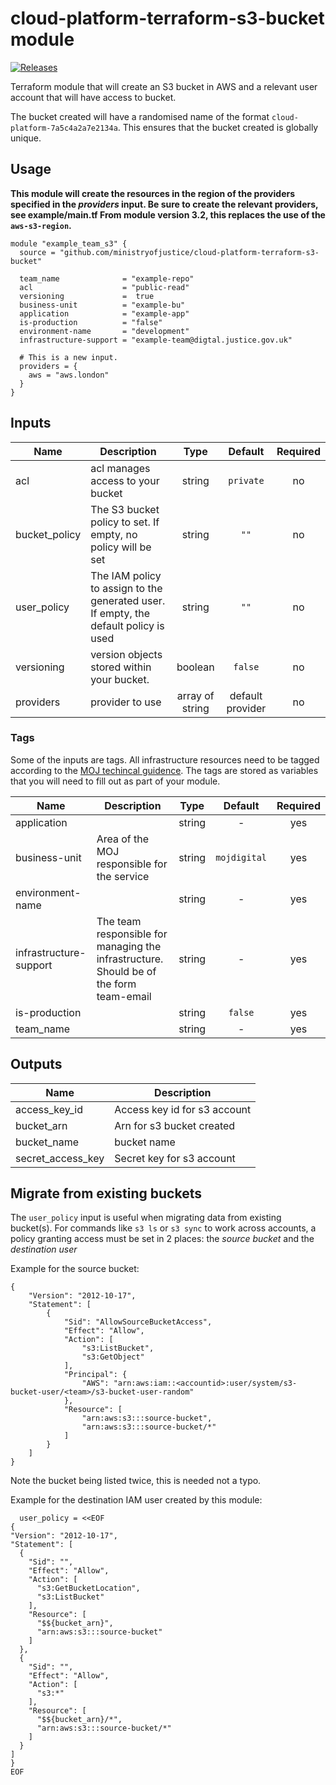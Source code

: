 # cloud-platform-terraform-s3-bucket module

[![Releases](https://img.shields.io/github/release/ministryofjustice/cloud-platform-terraform-s3-bucket/all.svg?style=flat-square)](https://github.com/ministryofjustice/cloud-platform-terraform-s3-bucket/releases)

Terraform module that will create an S3 bucket in AWS and a relevant user account that will have access to bucket.

The bucket created will have a randomised name of the format `cloud-platform-7a5c4a2a7e2134a`. This ensures that the bucket created is globally unique.

## Usage

**This module will create the resources in the region of the providers specified in the *providers* input.
Be sure to create the relevant providers, see example/main.tf
From module version 3.2, this replaces the use of the `aws-s3-region`.**

```hcl
module "example_team_s3" {
  source = "github.com/ministryofjustice/cloud-platform-terraform-s3-bucket"

  team_name              = "example-repo"
  acl                    = "public-read"
  versioning             =  true
  business-unit          = "example-bu"
  application            = "example-app"
  is-production          = "false"
  environment-name       = "development"
  infrastructure-support = "example-team@digtal.justice.gov.uk"

  # This is a new input.
  providers = {
    aws = "aws.london"
  }
}
```

## Inputs

| Name | Description | Type | Default | Required |
|------|-------------|:----:|:-----:|:-----:|
| acl | acl manages access to your bucket | string | `private` | no |
| bucket_policy | The S3 bucket policy to set. If empty, no policy will be set | string | `""` | no |
| user_policy | The IAM policy to assign to the generated user. If empty, the default policy is used | string | `""` | no |
| versioning | version objects stored within your bucket. | boolean | `false` | no |
| providers | provider to use | array of string | default provider | no

### Tags

Some of the inputs are tags. All infrastructure resources need to be tagged according to the [MOJ techincal guidence](https://ministryofjustice.github.io/technical-guidance/standards/documenting-infrastructure-owners/#documenting-owners-of-infrastructure). The tags are stored as variables that you will need to fill out as part of your module.

| Name | Description | Type | Default | Required |
|------|-------------|:----:|:-----:|:-----:|
| application |  | string | - | yes |
| business-unit | Area of the MOJ responsible for the service | string | `mojdigital` | yes |
| environment-name |  | string | - | yes |
| infrastructure-support | The team responsible for managing the infrastructure. Should be of the form team-email | string | - | yes |
| is-production |  | string | `false` | yes |
| team_name |  | string | - | yes |


## Outputs

| Name | Description |
|------|-------------|
| access_key_id | Access key id for s3 account |
| bucket_arn | Arn for s3 bucket created |
| bucket_name | bucket name |
| secret_access_key | Secret key for s3 account |

## Migrate from existing buckets

The `user_policy` input is useful when migrating data from existing bucket(s). For commands like `s3 ls` or `s3 sync` to work across accounts, a policy granting access must be set in 2 places: the *source bucket* and the *destination user*

Example for the source bucket:

```
{
    "Version": "2012-10-17",
    "Statement": [
        {
            "Sid": "AllowSourceBucketAccess",
            "Effect": "Allow",
            "Action": [
                "s3:ListBucket",
                "s3:GetObject"
            ],
            "Principal": {
                "AWS": "arn:aws:iam::<accountid>:user/system/s3-bucket-user/<team>/s3-bucket-user-random"
            },
            "Resource": [
                "arn:aws:s3:::source-bucket",
                "arn:aws:s3:::source-bucket/*"
            ]
        }
    ]
}
```

Note the bucket being listed twice, this is needed not a typo.

Example for the destination IAM user created by this module:

```
  user_policy = <<EOF
{
"Version": "2012-10-17",
"Statement": [
  {
    "Sid": "",
    "Effect": "Allow",
    "Action": [
      "s3:GetBucketLocation",
      "s3:ListBucket"
    ],
    "Resource": [
      "$${bucket_arn}",
      "arn:aws:s3:::source-bucket"
    ]
  },
  {
    "Sid": "",
    "Effect": "Allow",
    "Action": [
      "s3:*"
    ],
    "Resource": [
      "$${bucket_arn}/*",
      "arn:aws:s3:::source-bucket/*"
    ]
  }
]
}
EOF
```
